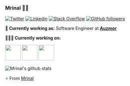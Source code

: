 ### Mrinal 👨‍💻

[![Twitter](https://img.shields.io/badge/-Twitter-222222?style=flat-square&logo=twitter&logoColor=white&link=https://twitter.com/mrinal626)](https://twitter.com/mrinal626)
[![Linkedin](https://img.shields.io/badge/-LinkedIn-222222?style=flat-square&logo=Linkedin&logoColor=white&link=https://www.linkedin.com/in/getmrinal/)](https://www.linkedin.com/in/mrinal626/)
[![Stack Overflow](https://img.shields.io/badge/-Stack%20Overflow-222222?style=flat-square&logo=stack-overflow&logoColor=white&link=https://stackoverflow.com/users/9554728/mrinal)](https://stackoverflow.com/users/9554728/mrinal)
[![GitHub followers](https://img.shields.io/github/followers/getmrinal.svg?style=social&label=Follow&maxAge=2592000)](https://github.com/getmrinal?tab=followers)

**💼 Currently working as:** Software Engineer at <a href="https://auzmor.com/" target="_blank"><b>Auzmor</b></a>

**👨🏻‍💻 Currently working on:** 

<code><a href="https://www.javascript.com/" target="_blank"><img height="50" src="https://www.vectorlogo.zone/logos/javascript/javascript-horizontal.svg"></a></code>
<code><a href="https://reactjs.org/" target="_blank"><img height="50" src="https://www.vectorlogo.zone/logos/reactjs/reactjs-ar21.svg"></a></code>
<code><a href="https://rubyonrails.org/" target="_blank"><img height="50" src="https://www.vectorlogo.zone/logos/ruby-lang/ruby-lang-icon.svg"></a></code>

![Mrinal's github stats](https://github-readme-stats.vercel.app/api?username=getmrinal&show_icons=true&line_height=30)


⭐️ From [Mrinal](https://github.com/getmrinal)
